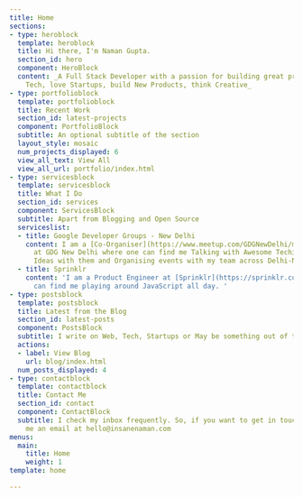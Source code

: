 ```yaml
---
title: Home
sections:
- type: heroblock
  template: heroblock
  title: Hi there, I'm Naman Gupta.
  section_id: hero
  component: HeroBlock
  content: _A Full Stack Developer with a passion for building great products. I talk
    Tech, love Startups, build New Products, think Creative_
- type: portfolioblock
  template: portfolioblock
  title: Recent Work
  section_id: latest-projects
  component: PortfolioBlock
  subtitle: An optional subtitle of the section
  layout_style: mosaic
  num_projects_displayed: 6
  view_all_text: View All
  view_all_url: portfolio/index.html
- type: servicesblock
  template: servicesblock
  title: What I Do
  section_id: services
  component: ServicesBlock
  subtitle: Apart from Blogging and Open Source
  serviceslist:
  - title: Google Developer Groups - New Delhi
    content: I am a [Co-Organiser](https://www.meetup.com/GDGNewDelhi/members/207036991/)
      at GDG New Delhi where one can find me Talking with Awesome Techies, Sharing
      Ideas with them and Organising events with my team across Delhi-NCR.
  - title: Sprinklr
    content: 'I am a Product Engineer at [Sprinklr](https://sprinklr.com) where one
      can find me playing around JavaScript all day. '
- type: postsblock
  template: postsblock
  title: Latest from the Blog
  section_id: latest-posts
  component: PostsBlock
  subtitle: I write on Web, Tech, Startups or May be something out of the box.
  actions:
  - label: View Blog
    url: blog/index.html
  num_posts_displayed: 4
- type: contactblock
  template: contactblock
  title: Contact Me
  section_id: contact
  component: ContactBlock
  subtitle: I check my inbox frequently. So, if you want to get in touch then do shoot
    me an email at hello@insanenaman.com
menus:
  main:
    title: Home
    weight: 1
template: home

---
```

